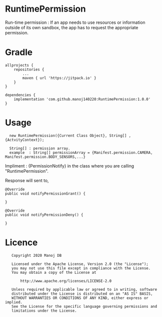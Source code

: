 # RuntimePermission
Run-time permission : If an app needs to use resources or information outside of its own sandbox, the app has to request the appropriate permission.

# Gradle

	allprojects {
		repositories {
			...
			maven { url 'https://jitpack.io' }
		}
	}
  
	dependencies {
		implementation 'com.github.manoj140220:RuntimePermission:1.0.0'
	}
  
  # Usage
  
	  new RuntimePermission({Current Class Object}, String[] , {ActvityContext});
	  
	  String[] : permission array.
	  example  : String[] permissionArray = {Manifest.permission.CAMERA, Manifest.permission.BODY_SENSORS,...} 
  
  Impliment : {PermissionNotify} in the class where you are calling "RuntimePermission".
  
  Response will sent to,
  
    @Override
    public void notifyPermissionGrant() {
        
    }
    
    @Override
    public void notifyPermissionDeny() {
         
    }

# Licence

	   Copyright 2020 Manoj DB

	   Licensed under the Apache License, Version 2.0 (the "License");
	   you may not use this file except in compliance with the License.
	   You may obtain a copy of the License at

	       http://www.apache.org/licenses/LICENSE-2.0

	   Unless required by applicable law or agreed to in writing, software
	   distributed under the License is distributed on an "AS IS" BASIS,
	   WITHOUT WARRANTIES OR CONDITIONS OF ANY KIND, either express or implied.
	   See the License for the specific language governing permissions and
	   limitations under the License.
